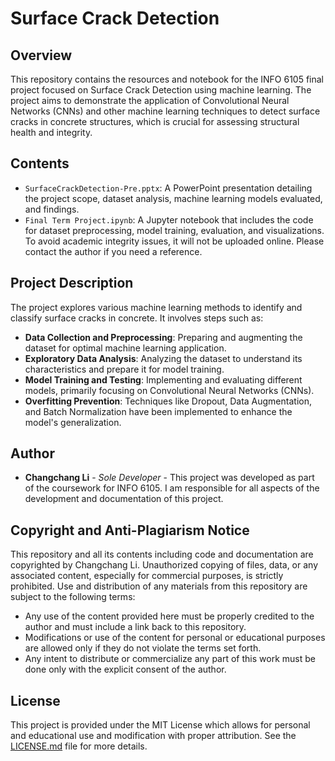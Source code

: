 # Surface Crack Detection

## Overview
This repository contains the resources and notebook for the INFO 6105 final project focused on Surface Crack Detection using machine learning. The project aims to demonstrate the application of Convolutional Neural Networks (CNNs) and other machine learning techniques to detect surface cracks in concrete structures, which is crucial for assessing structural health and integrity.

## Contents
- `SurfaceCrackDetection-Pre.pptx`: A PowerPoint presentation detailing the project scope, dataset analysis, machine learning models evaluated, and findings.
- `Final Term Project.ipynb`: A Jupyter notebook that includes the code for dataset preprocessing, model training, evaluation, and visualizations. To avoid academic integrity issues, it will not be uploaded online. Please contact the author if you need a reference.

## Project Description
The project explores various machine learning methods to identify and classify surface cracks in concrete. It involves steps such as:
- **Data Collection and Preprocessing**: Preparing and augmenting the dataset for optimal machine learning application.
- **Exploratory Data Analysis**: Analyzing the dataset to understand its characteristics and prepare it for model training.
- **Model Training and Testing**: Implementing and evaluating different models, primarily focusing on Convolutional Neural Networks (CNNs).
- **Overfitting Prevention**: Techniques like Dropout, Data Augmentation, and Batch Normalization have been implemented to enhance the model's generalization.

## Author
- **Changchang Li** - *Sole Developer* - This project was developed as part of the coursework for INFO 6105. I am responsible for all aspects of the development and documentation of this project.

## Copyright and Anti-Plagiarism Notice
This repository and all its contents including code and documentation are copyrighted by Changchang Li. Unauthorized copying of files, data, or any associated content, especially for commercial purposes, is strictly prohibited. Use and distribution of any materials from this repository are subject to the following terms:
- Any use of the content provided here must be properly credited to the author and must include a link back to this repository.
- Modifications or use of the content for personal or educational purposes are allowed only if they do not violate the terms set forth.
- Any intent to distribute or commercialize any part of this work must be done only with the explicit consent of the author.

## License
This project is provided under the MIT License which allows for personal and educational use and modification with proper attribution. See the [LICENSE.md](LICENSE) file for more details.
